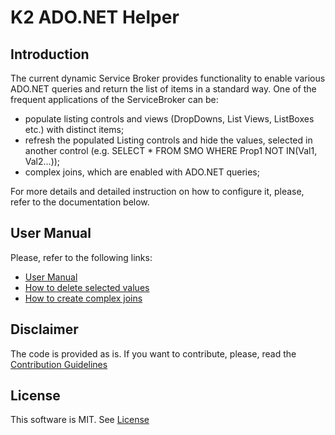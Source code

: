 # K2 ADO.NET Helper

## Introduction

The current dynamic Service Broker provides functionality to enable various ADO.NET queries and return the list of items in a standard way. One of the frequent applications of the ServiceBroker can be:
- populate listing controls and views (DropDowns, List Views, ListBoxes etc.) with distinct items;
- refresh the populated Listing controls and hide the values, selected in another control (e.g. SELECT * FROM SMO WHERE Prop1 NOT IN(Val1, Val2...));
- complex joins, which are enabled with ADO.NET queries;

For more details and detailed instruction on how to configure it, please, refer to the documentation below.

## User Manual
Please, refer to the following links:
- [User Manual](https://github.com/dudelis/dudelis/k2-ado.net-helpe/wiki/User-Manual)
- [How to delete selected values](TBD)
- [How to create complex joins](TBD)

## Disclaimer
The code is provided as is. If you want to contribute, please, read the [Contribution Guidelines](CONTRIBUTION.md)

## License
This software is MIT. See [License](LICENSE)
